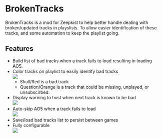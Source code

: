 # BrokenTracks

BrokenTracks is a mod for Zeepkist to help better handle dealing with broken/updated tracks in playslists. To allow easier identification of these tracks, and some automation to keep the playlist going.


## Features

- Build list of bad tracks when a track fails to load resulting in loading AO5.
- Color tracks on playlist to easily identify bad tracks <br />
  ![](https://i.imgur.com/kjbUkfu.png)
   - Skull/Red is a bad track
   - Question/Orange is a track that could be missing, unplayed, or unsubscirbed.
- Display warning to host when next track is known to be bad <br />
  ![](https://i.imgur.com/sF7o2vl.png)
- Auto-skip AO5 when a track fails to load<br />
  ![](https://i.imgur.com/m5OPyed.png)
- Save/load bad tracks list to persist between games
- Fully configurable<br />
  ![](https://i.imgur.com/93S9m7b.png)
